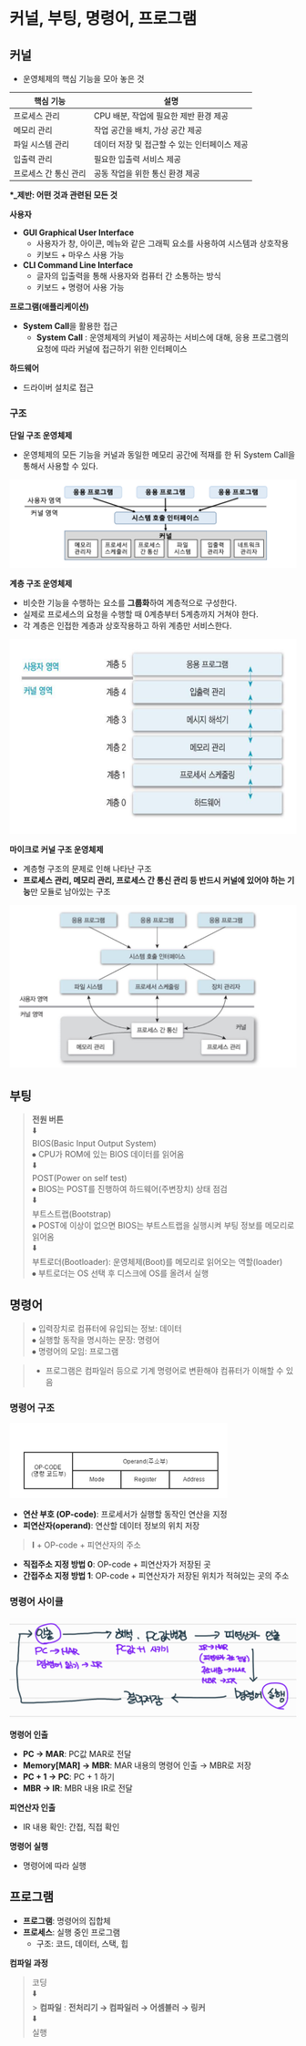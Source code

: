 # 커널, 부팅, 명령어, 프로그램

## 커널

- 운영체제의 핵심 기능을 모아 놓은 것

| 핵심 기능             | 설명                                          |
| --------------------- | --------------------------------------------- |
| 프로세스 관리         | CPU 배분, 작업에 필요한 제반 환경 제공        |
| 메모리 관리           | 작업 공간을 배치, 가상 공간 제공              |
| 파일 시스템 관리      | 데이터 저장 및 접근할 수 있는 인터페이스 제공 |
| 입출력 관리           | 필요한 입출력 서비스 제공                     |
| 프로세스 간 통신 관리 | 공동 작업을 위한 통신 환경 제공               |

**\*\_제반: 어떤 것과 관련된 모든 것**

**사용자**

- **GUI Graphical User Interface**
  - 사용자가 창, 아이콘, 메뉴와 같은 그래픽 요소를 사용하여 시스템과 상호작용
  - 키보드 + 마우스 사용 가능
- **CLI Command Line Interface**
  - 글자의 입출력을 통해 사용자와 컴퓨터 간 소통하는 방식
  - 키보드 + 명령어 사용 가능

**프로그램(애플리케이션)**

- **System Call**을 활용한 접근
  - **System Call** : 운영체제의 커널이 제공하는 서비스에 대해, 응용 프로그램의 요청에 따라 커널에 접근하기 위한 인터페이스

**하드웨어**

- 드라이버 설치로 접근

### 구조

**단일 구조 운영체제**

- 운영체제의 모든 기능을 커널과 동일한 메모리 공간에 적재를 한 뒤 System Call을 통해서 사용할 수 있다.

![](./img/%EC%8B%9C%EC%9E%91%ED%95%98%EA%B8%B0%20%EC%A0%84%EC%97%90/1.png)

**계층 구조 운영체제**

- 비슷한 기능을 수행하는 요소를 **그룹화**하여 계층적으로 구성한다.
- 실제로 프로세스의 요청을 수행할 때 0계층부터 5계층까지 거쳐야 한다.
- 각 계층은 인접한 계층과 상호작용하고 하위 계층만 서비스한다.

![](./img/%EC%8B%9C%EC%9E%91%ED%95%98%EA%B8%B0%20%EC%A0%84%EC%97%90/2.png)

**마이크로 커널 구조 운영체제**

- 계층형 구조의 문제로 인해 나타난 구조
- **프로세스 관리, 메모리 관리, 프로세스 간 통신 관리 등 반드시 커널에 있어야 하는 기능**만 모듈로 남아있는 구조

![](./img/%EC%8B%9C%EC%9E%91%ED%95%98%EA%B8%B0%20%EC%A0%84%EC%97%90/3.png)

## 부팅

> **전원 버튼** </br>
> ⬇️ </br>
> BIOS(Basic Input Output System) </br>
> ⦁ CPU가 ROM에 있는 BIOS 데이터를 읽어옴 </br>
> ⬇️ </br>
> POST(Power on self test) </br>
> ⦁ BIOS는 POST를 진행하여 하드웨어(주변장치) 상태 점검 </br>
> ⬇️ </br>
> 부트스트랩(Bootstrap) </br>
> ⦁ POST에 이상이 없으면 BIOS는 부트스트랩을 실행시켜 부팅 정보를 메모리로 읽어옴 </br>
> ⬇️ </br>
> 부트로더(Bootloader): 운영체제(Boot)를 메모리로 읽어오는 역할(loader) </br>
> ⦁ 부트로더는 OS 선택 후 디스크에 OS를 올려서 실행

## 명령어

> ⦁ 입력장치로 컴퓨터에 유입되는 정보: 데이터 </br>
> ⦁ 실행할 동작을 명시하는 문장: 명령어 </br>
> ⦁ 명령어의 모임: 프로그램 </br>

> - 프로그램은 컴파일러 등으로 기계 명령어로 변환해야 컴퓨터가 이해할 수 있음

### 명령어 구조

![](./img/%EC%8B%9C%EC%9E%91%ED%95%98%EA%B8%B0%20%EC%A0%84%EC%97%90/4.png)

- **연산 부호 (OP-code)**: 프로세서가 실행할 동작인 연산을 지정
- **피연산자(operand)**: 연산할 데이터 정보의 위치 저장

> **I** + OP-code + 피연산자의 주소

- **직접주소 지정 방법 0**: OP-code + 피연산자가 저장된 곳
- **간접주소 지정 방법 1**: OP-code + 피연산자가 저장된 위치가 적혀있는 곳의 주소

### 명령어 사이클

![](./img/%EC%8B%9C%EC%9E%91%ED%95%98%EA%B8%B0%20%EC%A0%84%EC%97%90/5.png)

**명령어 인출**

- **PC → MAR**: PC값 MAR로 전달
- **Memory[MAR] → MBR**: MAR 내용의 명령어 인출 → MBR로 저장
- **PC + 1 → PC**: PC + 1 하기
- **MBR → IR**: MBR 내용 IR로 전달

**피연산자 인출**

- IR 내용 확인: 간접, 직접 확인

**명령어 실행**

- 명령어에 따라 실행

## 프로그램

- **프로그램**: 명령어의 집합체
- **프로세스**: 실행 중인 프로그램
  - 구조: 코드, 데이터, 스택, 힙

**컴파일 과정**

> 코딩 </br>
> ⬇️ </br> > **컴파일** : **전처리기 → 컴파일러 → 어셈블러 → 링커** </br>
> ⬇️ </br>
> 실행
